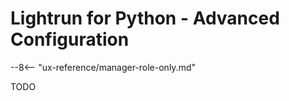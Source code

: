 # Lightrun for Python - Advanced Configuration


--8<-- "ux-reference/manager-role-only.md"

TODO

<!-- Once you [add the agent to your app](../agent.md), there are a few extra steps you can take: 

- [Configure your build tool (Maven / Gradle)](build-tools.md) to work with Lightrun.  

- [Tune the agent](agent-configuration.md) by adjusting any of the available properties.

- [Add agent tags](tagging.md) in order to group agents together based on meaningful taxonomies.
 -->
